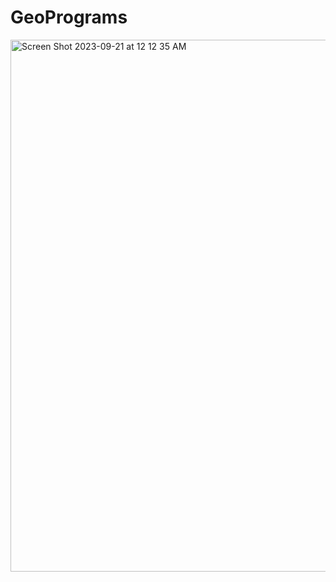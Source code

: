# GeoPrograms

<img width="851" alt="Screen Shot 2023-09-21 at 12 12 35 AM" src="https://github.com/Jbee26/GeoPrograms/assets/148807518/30b08d2f-7987-4e6d-bb8b-4c7f38d3b18c">
